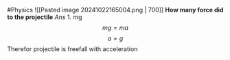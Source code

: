 #Physics 
![[Pasted image 20241022165004.png | 700]]
**How many force did to the projectile**
*Ans* 1. mg 
$$mg = ma$$
$$a = g$$
Therefor projectile is freefall with acceleration